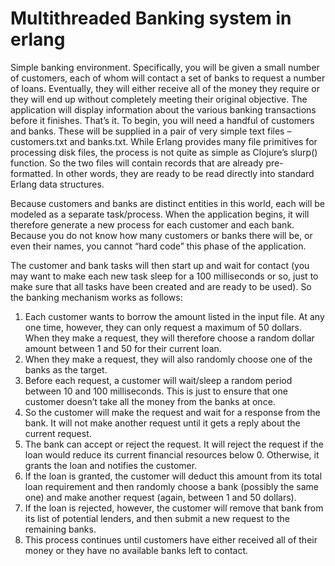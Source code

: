 # Multithreaded Banking system in erlang

Simple banking environment. Specifically, you will be given a small number of customers, each of whom will contact a set of banks to request a number of loans. Eventually, they will either receive all of the money they require or they will end up without completely meeting their original objective. The application will display information about the
various banking transactions before it finishes. That’s it.
To begin, you will need a handful of customers and banks. These will be supplied in a pair of very simple text files – customers.txt and banks.txt. While Erlang provides many file primitives for processing disk files, the process is not quite as simple as Clojure’s slurp() function. So the two files will contain records that are already pre-formatted. In other words, they are ready to be read directly into standard Erlang data structures.

Because customers and banks are distinct entities in this world, each will be modeled as a separate task/process. When the application begins, it will therefore generate a new process for each customer and each bank. Because you do not know how many customers or banks there will be, or even their names, you cannot “hard code” this phase of the application.

The customer and bank tasks will then start up and wait for contact (you may want to make each new task sleep for a 100 milliseconds or so, just to make sure that all tasks have been created and are ready to be used). So the banking mechanism works as follows:

1. Each customer wants to borrow the amount listed in the input file. At any one time, however, they can only request a maximum of 50 dollars. When they make a request, they will therefore choose a random dollar amount between 1 and 50 for their current loan.
2. When they make a request, they will also randomly choose one of the banks as the target.
3. Before each request, a customer will wait/sleep a random period between 10 and 100 milliseconds. This is just to ensure that one customer doesn’t take all the money from the banks at once.
4. So the customer will make the request and wait for a response from the bank. It will not make another request until it gets a reply about the current request.
5. The bank can accept or reject the request. It will reject the request if the loan would reduce its current financial resources below 0. Otherwise, it grants the loan and notifies the customer.
6. If the loan is granted, the customer will deduct this amount from its total loan requirement and then randomly choose a bank (possibly the same one) and make another request (again, between 1 and 50 dollars).
7. If the loan is rejected, however, the customer will remove that bank from its list of potential lenders, and then submit a new request to the remaining banks.
8. This process continues until customers have either received all of their money or they have no available banks left to contact.
